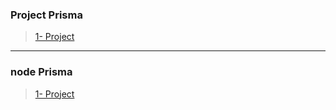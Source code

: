 ### Project Prisma
> [1- Project](https://www.youtube.com/watch?v=c_-b_isI4vg&t=2505s)

---

### node Prisma
> [1- Project](https://www.youtube.com/watch?v=dTFXufTgfOE&t=417s)

